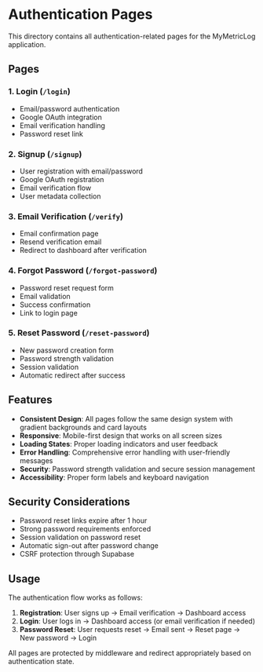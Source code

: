 # Authentication Pages

This directory contains all authentication-related pages for the MyMetricLog application.

## Pages

### 1. Login (`/login`)

- Email/password authentication
- Google OAuth integration
- Email verification handling
- Password reset link

### 2. Signup (`/signup`)

- User registration with email/password
- Google OAuth registration
- Email verification flow
- User metadata collection

### 3. Email Verification (`/verify`)

- Email confirmation page
- Resend verification email
- Redirect to dashboard after verification

### 4. Forgot Password (`/forgot-password`)

- Password reset request form
- Email validation
- Success confirmation
- Link to login page

### 5. Reset Password (`/reset-password`)

- New password creation form
- Password strength validation
- Session validation
- Automatic redirect after success

## Features

- **Consistent Design**: All pages follow the same design system with gradient backgrounds and card layouts
- **Responsive**: Mobile-first design that works on all screen sizes
- **Loading States**: Proper loading indicators and user feedback
- **Error Handling**: Comprehensive error handling with user-friendly messages
- **Security**: Password strength validation and secure session management
- **Accessibility**: Proper form labels and keyboard navigation

## Security Considerations

- Password reset links expire after 1 hour
- Strong password requirements enforced
- Session validation on password reset
- Automatic sign-out after password change
- CSRF protection through Supabase

## Usage

The authentication flow works as follows:

1. **Registration**: User signs up → Email verification → Dashboard access
2. **Login**: User logs in → Dashboard access (or email verification if needed)
3. **Password Reset**: User requests reset → Email sent → Reset page → New password → Login

All pages are protected by middleware and redirect appropriately based on authentication state.
